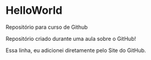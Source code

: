 # HelloWorld
 Repositório para curso de Github

Repositório criado durante uma aula sobre o GitHub!

Essa linha, eu adicionei diretamente pelo Site do GitHub.
